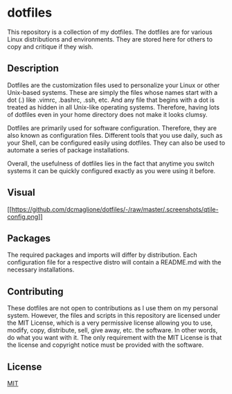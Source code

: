 # dotfiles
This repository is a collection of my dotfiles. The dotfiles are for various Linux distributions and environments. They are stored here for others to copy and critique if they wish. 

## Description
Dotfiles are the customization files used to personalize your Linux or other Unix-based systems. These are simply the files whose names start with a dot (.) like .vimrc, .bashrc, .ssh, etc. And any file that begins with a dot is treated as hidden in all Unix-like operating systems. Therefore, having lots of dotfiles even in your home directory does not make it looks clumsy. 

Dotfiles are primarily used for software configuration. Therefore, they are also known as configuration files. Different tools that you use daily, such as your Shell, can be configured easily using dotfiles. They can also be used to automate a series of package installations. 

Overall, the usefulness of dotfiles lies in the fact that anytime you switch systems it can be quickly configured exactly as you were using it before.

## Visual
[[https://github.com/dcmaglione/dotfiles/-/raw/master/.screenshots/qtile-config.png]]

## Packages
The required packages and imports will differ by distribution. Each configuration file for a respective distro will contain a README.md with the necessary installations. 

## Contributing
These dotfiles are not open to contributions as I use them on my personal system. However, the files and scripts in this repository are licensed under the MIT License, which is a very permissive license allowing you to use, modify, copy, distribute, sell, give away, etc. the software. In other words, do what you want with it. The only requirement with the MIT License is that the license and copyright notice must be provided with the software.

## License
[MIT](https://choosealicense.com/licenses/mit/)
